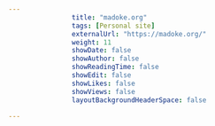 ---
                title: "madoke.org"
                tags: [Personal site]
                externalUrl: "https://madoke.org/"
                weight: 11
                showDate: false
                showAuthor: false
                showReadingTime: false
                showEdit: false
                showLikes: false
                showViews: false
                layoutBackgroundHeaderSpace: false
                ---
